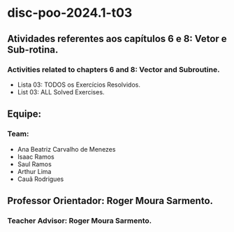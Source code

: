 # disc-poo-2024.1-t03

## Atividades referentes aos capítulos 6 e 8: Vetor e Sub-rotina.
### Activities related to chapters 6 and 8: Vector and Subroutine.
- Lista 03: TODOS os Exercícios Resolvidos.
- List 03: ALL Solved Exercises.

## Equipe:
### Team:
- Ana Beatriz Carvalho de Menezes
- Isaac Ramos
- Saul Ramos
- Arthur Lima
- Cauã Rodrigues

## Professor Orientador: Roger Moura Sarmento.
### Teacher Advisor: Roger Moura Sarmento.
